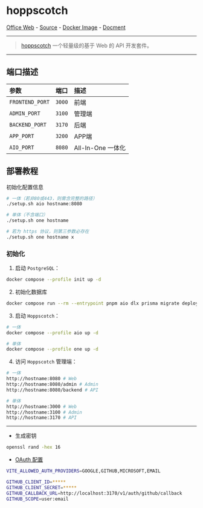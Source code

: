# hoppscotch

[Office Web][1] - [Source][2] - [Docker Image][3] - [Docment][4]

---

> [hoppscotch][1] 一个轻量级的基于 Web 的 API 开发套件。

[1]:https://hoppscotch.com/
[2]:https://github.com/hoppscotch/hoppscotch
[3]:https://hub.docker.com/r/hoppscotch/hoppscotch
[4]:https://docs.hoppscotch.io/

---

## 端口描述
| 参数 | 端口 | 描述 |
|:---|:---|:---|
| `FRONTEND_PORT` | `3000` | 前端 |
| `ADMIN_PORT` | `3100` | 管理端 |
| `BACKEND_PORT` | `3170` | 后端 |
| `APP_PORT` | `3200` | APP端 |
| `AIO_PORT` | `8080` | All-In-One 一体化 |

## 部署教程

初始化配置信息
```bash
# 一体（若非80或443，则需含完整的路径）
./setup.sh aio hostname:8080

# 单体（不含端口）
./setup.sh one hostname

# 若为 https 协议，则第三参数必存在
./setup.sh one hostname x
```

### 初始化
1. 启动 `PostgreSQL`：
```bash
docker compose --profile init up -d
```
2. 初始化数据库
```bash
docker compose run --rm --entrypoint pnpm aio dlx prisma migrate deploy
```
3. 启动 `Hoppscotch`：
```bash
# 一体
docker compose --profile aio up -d

# 单体
docker compose --profile one up -d
```

4. 访问 `Hoppscotch` 管理端：
```bash
# 一体
http://hostname:8080 # Web
http://hostname:8080/admin # Admin
http://hostname:8080/backend # API

# 单体
http://hostname:3000 # Web
http://hostname:3100 # Admin
http://hostname:3170 # API
```

---

- 生成密钥
```bash
openssl rand -hex 16
```

- [OAuth 配置](https://docs.hoppscotch.io/documentation/self-host/community-edition/prerequisites#choosing-oauth-providers)
```bash
VITE_ALLOWED_AUTH_PROVIDERS=GOOGLE,GITHUB,MICROSOFT,EMAIL

GITHUB_CLIENT_ID=*****
GITHUB_CLIENT_SECRET=*****
GITHUB_CALLBACK_URL=http://localhost:3170/v1/auth/github/callback
GITHUB_SCOPE=user:email
```